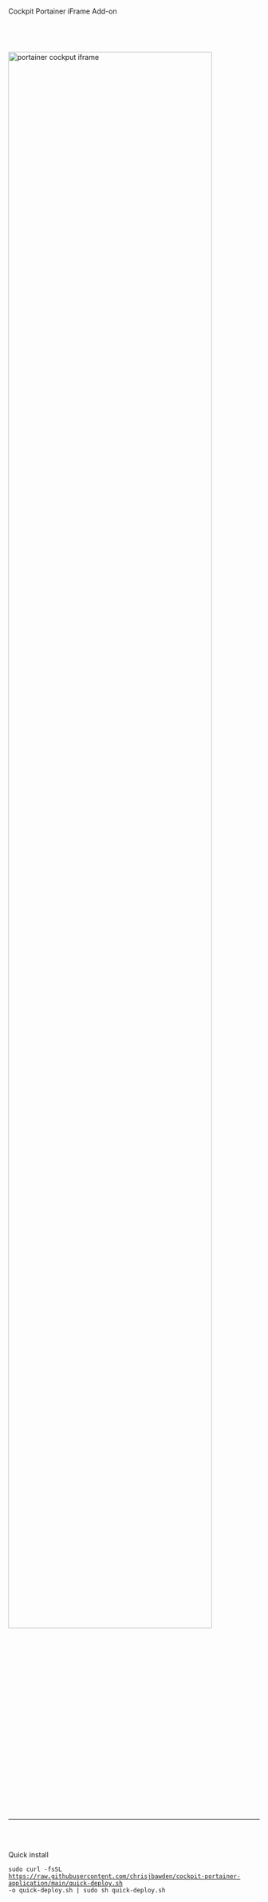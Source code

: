 <div style="margin: 0 auto;"><h1></h2>Cockpit Portainer iFrame Add-on<h1></h2></div>
<br>
<br>
<img src="https://github.com/chrisjbawden/cockpit-portainer-application/blob/main/misc/Image%20001%20-%202024010658.png?raw=true" alt="portainer cockput iframe" style="width: 90%; margin: 0 auto;">

<br>
<br>
<hr>
<br>
<br>

Quick install

<code>sudo curl -fsSL https://raw.githubusercontent.com/chrisjbawden/cockpit-portainer-application/main/quick-deploy.sh -o quick-deploy.sh | sudo sh quick-deploy.sh</code>

<br>
<br>

